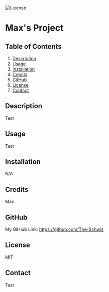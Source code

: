 
        
![License](https://img.shields.io/badge/License-MIT-blue.svg)
        
# Max's Project 

## Table of Contents

1. [Description](#description)
2. [Usage](#usage)
3. [Installation](#installation)
4. [Credits](#credits)
5. [GitHub](#github)
6. [License](#license) 
7. [Contact](#contact)

## Description 
        
Test
        
## Usage 
        
Test
        
## Installation 
        
N/A
        
## Credits 
        
Max
        
## GitHub 
        
My GitHub Link: https://github.com/The-Schwiz
        
## License 

MIT

## Contact 

Test
